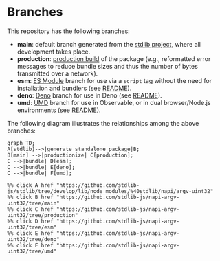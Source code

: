 <!--

@license Apache-2.0

Copyright (c) 2022 The Stdlib Authors.

Licensed under the Apache License, Version 2.0 (the "License");
you may not use this file except in compliance with the License.
You may obtain a copy of the License at

    http://www.apache.org/licenses/LICENSE-2.0

Unless required by applicable law or agreed to in writing, software
distributed under the License is distributed on an "AS IS" BASIS,
WITHOUT WARRANTIES OR CONDITIONS OF ANY KIND, either express or implied.
See the License for the specific language governing permissions and
limitations under the License.

-->

# Branches

This repository has the following branches:

-   **main**: default branch generated from the [stdlib project][stdlib-url], where all development takes place.
-   **production**: [production build][production-url] of the package (e.g., reformatted error messages to reduce bundle sizes and thus the number of bytes transmitted over a network).
-   **esm**: [ES Module][esm-url] branch for use via a `script` tag without the need for installation and bundlers (see [README][esm-readme]).
-   **deno**: [Deno][deno-url] branch for use in Deno (see [README][deno-readme]).
-   **umd**: [UMD][umd-url] branch for use in Observable, or in dual browser/Node.js environments (see [README][umd-readme]).

The following diagram illustrates the relationships among the above branches:

```mermaid
graph TD;
A[stdlib]-->|generate standalone package|B;
B[main] -->|productionize| C[production];
C -->|bundle| D[esm];
C -->|bundle| E[deno];
C -->|bundle| F[umd];

%% click A href "https://github.com/stdlib-js/stdlib/tree/develop/lib/node_modules/%40stdlib/napi/argv-uint32"
%% click B href "https://github.com/stdlib-js/napi-argv-uint32/tree/main"
%% click C href "https://github.com/stdlib-js/napi-argv-uint32/tree/production"
%% click D href "https://github.com/stdlib-js/napi-argv-uint32/tree/esm"
%% click E href "https://github.com/stdlib-js/napi-argv-uint32/tree/deno"
%% click F href "https://github.com/stdlib-js/napi-argv-uint32/tree/umd"
```

[stdlib-url]: https://github.com/stdlib-js/stdlib/tree/develop/lib/node_modules/%40stdlib/napi/argv-uint32
[production-url]: https://github.com/stdlib-js/napi-argv-uint32/tree/production
[deno-url]: https://github.com/stdlib-js/napi-argv-uint32/tree/deno
[deno-readme]: https://github.com/stdlib-js/napi-argv-uint32/blob/deno/README.md
[umd-url]: https://github.com/stdlib-js/napi-argv-uint32/tree/umd
[umd-readme]: https://github.com/stdlib-js/napi-argv-uint32/blob/umd/README.md
[esm-url]: https://github.com/stdlib-js/napi-argv-uint32/tree/esm
[esm-readme]: https://github.com/stdlib-js/napi-argv-uint32/blob/esm/README.md